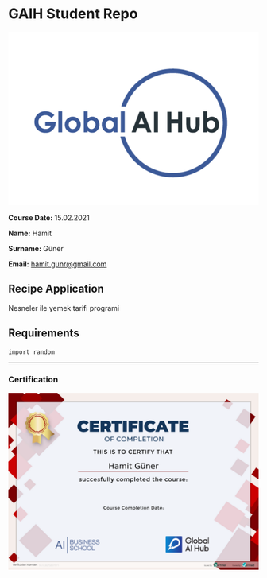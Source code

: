 # GAIH Student Repo
![](img/logo.png)

**Course Date:** 15.02.2021  

**Name:** Hamit 

**Surname:** Güner  

**Email:** hamit.gunr@gmail.com  

  

## Recipe Application
Nesneler ile yemek tarifi programi

## Requirements
```
import random 

```
---

### Certification
![](img/pythonCertificate.png)